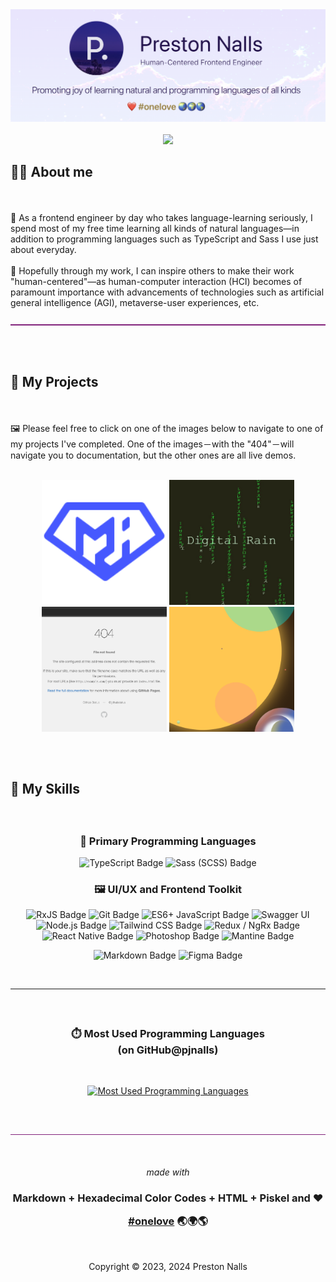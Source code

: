 <picture>
  <source media="(prefers-color-scheme: light)" srcset="assets/banner-light.avif">
  <source media="(prefers-color-scheme: dark)" srcset="assets/banners/banner-dark.avif">
  <img src="assets/banners/banner-light.avif" alt="Promo" style="width:auto;">
</picture>

<br />

<div align="center">

<br />

<img src="https://readme-typing-svg.demolab.com?font=Helvetica&size=48&duration=3600&pause=3600&color=999&center=true&&width=940&height=96&lines=Hi, I'm Preston 👋">


</div>

<h2>

**🧑‍💻 About me**

</h2>

<br />

🎨 As a frontend engineer by day who takes language-learning seriously, I spend most of my free time learning all kinds of natural languages—in addition to programming languages such as TypeScript and Sass I use just about everyday.<br />
<br />
🧬 Hopefully through my work, I can inspire others to make their work "human-centered"—as human-computer interaction (HCI) becomes of paramount importance with advancements of technologies such as artificial general intelligence (AGI), metaverse-user experiences, etc.

<div align="center"><img  src="assets/hr.gif" alt="animated horizontal rule" /></div>

<h2>

<br/>

**💼 My Projects**

</h2>

<br/>

🖼️ Please feel free to click on one of the images below to navigate to one of my projects I've completed. One of the images－with the "404"－will navigate you to documentation, but the other ones are all live demos.

<br />

<div align="center">
  <div align="center">
    <a href="https://pjnalls.com/assets/works/supermaterial/"
  target="_blank"
  rel="noopener noreferrer"><img src="assets/works/logo.svg" width="200px" /></a>
    <a href="https://pjnalls.com/assets/works/digirain/"
  target="_blank"
  rel="noopener noreferrer"><img src="assets/works/digital-rain.avif" width="200px" /></a>
    <a href="https://github.com/pjnalls/pages-404-fix/blob/main/README.md"
  target="_blank"
  rel="noopener noreferrer"><img src="assets/works/_404-error-page.avif" width="200px" /></a>
    <a href="https://pjnalls.com/assets/works/modulart-01/"
  target="_blank"
  rel="noopener noreferrer"><img src="assets/works/sun.avif" width="200px" /></a>
    <br/>
  </div>
</div>

<h2>

<br />

**🧮 My Skills**

</h2>

<br />

<h3 align="center">
🧬 Primary Programming Languages
</h3>
<div align="center">

![TypeScript Badge](https://img.shields.io/badge/typeScript-203f58?style=for-the-badge&logo=typescript&logoColor=209aec)
![Sass (SCSS) Badge](<https://img.shields.io/badge/sass_(scss)-582745?style=for-the-badge&logo=sass&logoColor=ee87ba>)

</div>

<h3 align="center">
🖼️ UI/UX and Frontend Toolkit
</h3>
<div align="center">

![RxJS Badge](https://img.shields.io/badge/rxjs-610425?style=for-the-badge&logo=reactivex&logoColor=e10988)
![Git Badge](https://img.shields.io/badge/git-4f1c00?style=for-the-badge&logo=git&logoColor=E44C30) ![ES6+ JavaScript Badge](https://img.shields.io/badge/es6+_javascript-583f20?style=for-the-badge&logo=javascript&logoColor=f0db4f) ![Swagger UI](https://img.shields.io/badge/swagger_ui-274200?style=for-the-badge&logo=swagger&logoColor=c7f200) ![Node.js Badge](https://img.shields.io/badge/node.js-2C3e18?style=for-the-badge&logo=node.js&logoColor=bCfeb8)
![Tailwind CSS Badge](https://img.shields.io/badge/tailwind_css-183945?style=for-the-badge&logo=tailwindcss&logoColor=38bdf8)
![Redux / NgRx Badge](https://img.shields.io/badge/redux_/_ngrx-213A5b?style=for-the-badge&logo=redux&logoColor=61dafb) ![React Native Badge](https://img.shields.io/badge/react_native-213A5b?style=for-the-badge&logo=react&logoColor=61dafb) ![Photoshop Badge](https://img.shields.io/badge/photoshop-1c3960?style=for-the-badge&logo=adobephotoshop&logoColor=2da9ff) ![Mantine Badge](https://img.shields.io/badge/mantine-13356f?style=for-the-badge&logo=mantine&logoColor=#339bf0)

![Markdown Badge](https://img.shields.io/badge/markdown-40434a?style=for-the-badge&logo=markdown&logoColor=fff) ![Figma Badge](https://img.shields.io/badge/figma-40434a?style=for-the-badge&logo=figma&logoColor=fff)

<br />

---

<h3 align="center">

<br />

⏱️ Most Used Programming Languages
<br />(on GitHub@pjnalls)

</h3>
<div align="center">

<br />

[![Most Used Programming Languages](https://github-readme-stats-sigma-five.vercel.app/api/top-langs?username=pjnalls&theme=tokyonight&show_icons=true&hide_title=true&card_width=848&bg_color=0,3f203f,160020&text_color=ffffff&hide_border=true&hide=css,html,javascript)](https://github.com/pjnalls)

</div>

<br />
<br />

<div align="center"><img  src="assets/hr.gif" alt="animated horizontal rule" /></div>

<br />
<br />

<div align="center">

<footer>

<span>

<i>made with</i>

<h3>
Markdown + Hexadecimal Color Codes + HTML + Piskel and ❤️

<br />

<a href="https://github.com/pjnalls/pjnalls/blob/main/ONELOVE.md"
  target="_blank"
  rel="noopener noreferrer">#onelove</a>
🌏🌍🌎

</h3>

<br />

Copyright © 2023, 2024 Preston Nalls

</footer>
</span>
</div>

<br />
<br />
